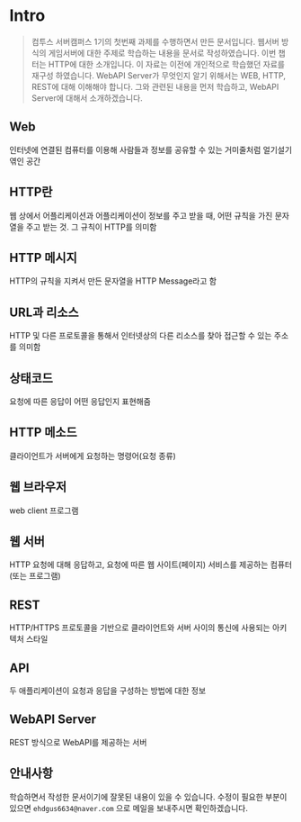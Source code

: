 # Intro

> 컴투스 서버캠퍼스 1기의 첫번째 과제를 수행하면서 만든 문서입니다. 웹서버 방식의 게임서버에 대한 주제로 학습하는 내용을 문서로 작성하였습니다. 이번 챕터는 HTTP에 대한 소개입니다. 이 자료는 이전에 개인적으로 학습했던 자료를 재구성 하였습니다.
> WebAPI Server가 무엇인지 알기 위해서는 WEB, HTTP, REST에 대해 이해해야 합니다. 그와 관련된 내용을 먼저 학습하고, WebAPI Server에 대해서 소개하겠습니다.

## Web

인터넷에 연결된 컴퓨터를 이용해 사람들과 정보를 공유할 수 있는 거미줄처럼 얼기설기 엮인 공간

## HTTP란

웹 상에서 어플리케이션과 어플리케이션이 정보를 주고 받을 때, 어떤 규칙을 가진 문자열을 주고 받는 것. 그 규칙이 HTTP를 의미함

## HTTP 메시지

HTTP의 규칙을 지켜서 만든 문자열을 HTTP Message라고 함

## URL과 리소스

HTTP 및 다른 프로토콜을 통해서 인터넷상의 다른 리소스를 찾아 접근할 수 있는 주소를 의미함

## 상태코드

요청에 따른 응답이 어떤 응답인지 표현해줌

## HTTP 메소드

클라이언트가 서버에게 요청하는 명령어(요청 종류)

## 웹 브라우저

web client 프로그램

## 웹 서버

HTTP 요청에 대해 응답하고, 요청에 따른 웹 사이트(페이지) 서비스를 제공하는 컴퓨터(또는 프로그램)

## REST

HTTP/HTTPS 프로토콜을 기반으로 클라이언트와 서버 사이의 통신에 사용되는 아키텍처 스타일

## API
두 애플리케이션이 요청과 응답을 구성하는 방법에 대한 정보

## WebAPI Server
REST 방식으로 WebAPI를 제공하는 서버


## 안내사항
학습하면서 작성한 문서이기에 잘못된 내용이 있을 수 있습니다. 수정이 필요한 부분이 있으면 `ehdgus6634@naver.com` 으로 메일을 보내주시면 확인하겠습니다.
